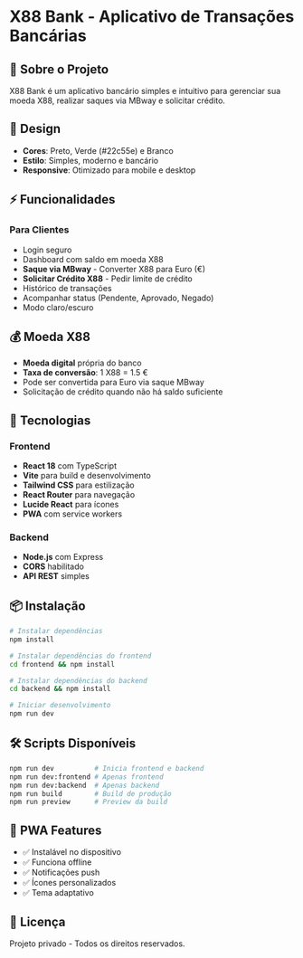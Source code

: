 # X88 Bank - Aplicativo de Transações Bancárias

## 📱 Sobre o Projeto

X88 Bank é um aplicativo bancário simples e intuitivo para gerenciar sua moeda X88, realizar saques via MBway e solicitar crédito.

## 🎨 Design

- **Cores**: Preto, Verde (#22c55e) e Branco
- **Estilo**: Simples, moderno e bancário
- **Responsive**: Otimizado para mobile e desktop

## ⚡ Funcionalidades

### Para Clientes
- Login seguro
- Dashboard com saldo em moeda X88
- **Saque via MBway** - Converter X88 para Euro (€)
- **Solicitar Crédito X88** - Pedir limite de crédito
- Histórico de transações
- Acompanhar status (Pendente, Aprovado, Negado)
- Modo claro/escuro

## 💰 Moeda X88

- **Moeda digital** própria do banco
- **Taxa de conversão**: 1 X88 = 1.5 €
- Pode ser convertida para Euro via saque MBway
- Solicitação de crédito quando não há saldo suficiente

## 🚀 Tecnologias

### Frontend
- **React 18** com TypeScript
- **Vite** para build e desenvolvimento
- **Tailwind CSS** para estilização
- **React Router** para navegação
- **Lucide React** para ícones
- **PWA** com service workers

### Backend
- **Node.js** com Express
- **CORS** habilitado
- **API REST** simples

## 📦 Instalação

```bash
# Instalar dependências
npm install

# Instalar dependências do frontend
cd frontend && npm install

# Instalar dependências do backend
cd backend && npm install

# Iniciar desenvolvimento
npm run dev
```

## 🛠️ Scripts Disponíveis

```bash
npm run dev          # Inicia frontend e backend
npm run dev:frontend # Apenas frontend
npm run dev:backend  # Apenas backend  
npm run build        # Build de produção
npm run preview      # Preview da build
```

## 📱 PWA Features

- ✅ Instalável no dispositivo
- ✅ Funciona offline
- ✅ Notificações push
- ✅ Ícones personalizados
- ✅ Tema adaptativo

## 📄 Licença

Projeto privado - Todos os direitos reservados.
